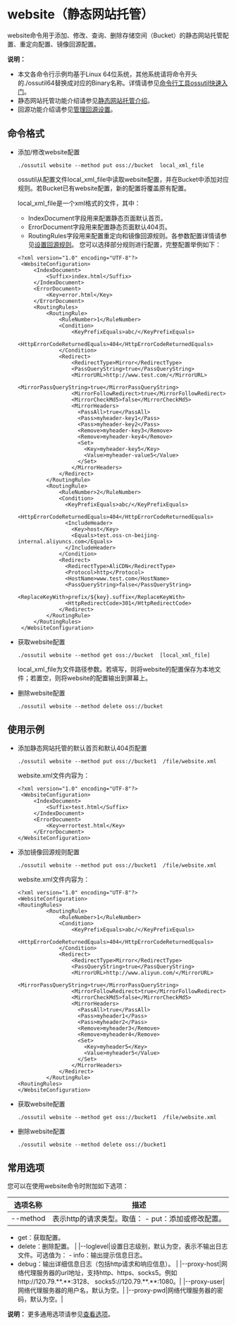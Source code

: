 # website（静态网站托管）

website命令用于添加、修改、查询、删除存储空间（Bucket）的静态网站托管配置、重定向配置、镜像回源配置。

**说明：**

-   本文各命令行示例均基于Linux 64位系统，其他系统请将命令开头的./ossutil64替换成对应的Binary名称。详情请参见[命令行工具ossutil快速入门](/cn.zh-CN/快速入门/命令行工具ossutil快速入门.md)。
-   静态网站托管功能介绍请参见[静态网站托管介绍](/cn.zh-CN/开发指南/静态网站托管/静态网站托管介绍.md)。
-   回源功能介绍请参见[管理回源设置](/cn.zh-CN/开发指南/对象/文件（Object）/管理文件/管理回源设置.md)。

## 命令格式

-   添加/修改website配置

    ```
    ./ossutil website --method put oss://bucket  local_xml_file
    ```

    ossutil从配置文件local\_xml\_file中读取website配置，并在Bucket中添加对应规则。若Bucket已有website配置，新的配置将覆盖原有配置。

    local\_xml\_file是一个xml格式的文件，其中：

    -   IndexDocument字段用来配置静态页面默认首页。
    -   ErrorDocument字段用来配置静态页面默认404页。
    -   RoutingRules字段用来配置重定向和镜像回源规则。各参数配置详情请参见[设置回源规则](/cn.zh-CN/控制台用户指南/存储空间管理/基础设置/回源规则/概述.md)。
    您可以选择部分规则进行配置，完整配置举例如下：

    ```
    <?xml version="1.0" encoding="UTF-8"?>
     <WebsiteConfiguration>
         <IndexDocument>
             <Suffix>index.html</Suffix>
         </IndexDocument>
         <ErrorDocument>
             <Key>error.html</Key>
         </ErrorDocument>
         <RoutingRules>
             <RoutingRule>
                 <RuleNumber>1</RuleNumber>
                 <Condition>
                     <KeyPrefixEquals>abc/</KeyPrefixEquals>
                     <HttpErrorCodeReturnedEquals>404</HttpErrorCodeReturnedEquals>
                 </Condition>
                 <Redirect>
                     <RedirectType>Mirror</RedirectType>
                     <PassQueryString>true</PassQueryString>
                     <MirrorURL>http://www.test.com/</MirrorURL>
                     <MirrorPassQueryString>true</MirrorPassQueryString>
                     <MirrorFollowRedirect>true</MirrorFollowRedirect>
                     <MirrorCheckMd5>false</MirrorCheckMd5>
                     <MirrorHeaders>
                       <PassAll>true</PassAll>
                       <Pass>myheader-key1</Pass>
                       <Pass>myheader-key2</Pass>
                       <Remove>myheader-key3</Remove>
                       <Remove>myheader-key4</Remove>
                       <Set>
                         <Key>myheader-key5</Key>
                         <Value>myheader-value5</Value>
                       </Set>
                     </MirrorHeaders>
                 </Redirect>
             </RoutingRule>
             <RoutingRule>
                 <RuleNumber>2</RuleNumber>
                 <Condition>
                   <KeyPrefixEquals>abc/</KeyPrefixEquals>
                   <HttpErrorCodeReturnedEquals>404</HttpErrorCodeReturnedEquals>
                   <IncludeHeader>
                     <Key>host</Key>
                     <Equals>test.oss-cn-beijing-internal.aliyuncs.com</Equals>
                   </IncludeHeader>
                 </Condition>
                 <Redirect>
                   <RedirectType>AliCDN</RedirectType>
                   <Protocol>http</Protocol>
                   <HostName>www.test.com</HostName>
                   <PassQueryString>false</PassQueryString>
                   <ReplaceKeyWith>prefix/${key}.suffix</ReplaceKeyWith>
                   <HttpRedirectCode>301</HttpRedirectCode>
                 </Redirect>
             </RoutingRule>
         </RoutingRules>
     </WebsiteConfiguration>
    ```

-   获取website配置

    ```
    ./ossutil website --method get oss://bucket  [local_xml_file]
    ```

    local\_xml\_file为文件路径参数。若填写，则将website的配置保存为本地文件；若置空，则将website的配置输出到屏幕上。

-   删除website配置

    ```
    ./ossutil website --method delete oss://bucket
    ```


## 使用示例

-   添加静态网站托管的默认首页和默认404页配置

    ```
    ./ossutil website --method put oss://bucket1  /file/website.xml
    ```

    website.xml文件内容为：

    ```
    <?xml version="1.0" encoding="UTF-8"?>
     <WebsiteConfiguration>
         <IndexDocument>
             <Suffix>test.html</Suffix>
         </IndexDocument>
         <ErrorDocument>
             <Key>errortest.html</Key>
         </ErrorDocument>
    </WebsiteConfiguration>
    ```

-   添加镜像回源规则配置

    ```
    ./ossutil website --method put oss://bucket1  /file/website.xml
    ```

    website.xml文件内容为：

    ```
    <?xml version="1.0" encoding="UTF-8"?>
    <WebsiteConfiguration>
    <RoutingRules>
             <RoutingRule>
                 <RuleNumber>1</RuleNumber>
                 <Condition>
                     <KeyPrefixEquals>abc/</KeyPrefixEquals>
                     <HttpErrorCodeReturnedEquals>404</HttpErrorCodeReturnedEquals>
                 </Condition>
                 <Redirect>
                     <RedirectType>Mirror</RedirectType>
                     <PassQueryString>true</PassQueryString>
                     <MirrorURL>http://www.aliyun.com/</MirrorURL>
                     <MirrorPassQueryString>true</MirrorPassQueryString>
                     <MirrorFollowRedirect>true</MirrorFollowRedirect>
                     <MirrorCheckMd5>false</MirrorCheckMd5>
                     <MirrorHeaders>
                       <PassAll>true</PassAll>
                       <Pass>myheader1</Pass>
                       <Pass>myheader2</Pass>
                       <Remove>myheader3</Remove>
                       <Remove>myheader4</Remove>
                       <Set>
                         <Key>myheader5</Key>
                         <Value>myheader5</Value>
                       </Set>
                     </MirrorHeaders>
                 </Redirect>
             </RoutingRule>
    <RoutingRules>
    </WebsiteConfiguration>
    ```

-   获取website配置

    ```
    ./ossutil website --method get oss://bucket1  /file/website.xml
    ```

-   删除website配置

    ```
    ./ossutil website --method delete oss://bucket1  
    ```


## 常用选项

您可以在使用website命令时附加如下选项：

|选项名称|描述|
|----|--|
|--method|表示http的请求类型。取值： -   put：添加或修改配置。
-   get：获取配置。
-   delete：删除配置。 |
|--loglevel|设置日志级别，默认为空，表示不输出日志文件。可选值为： -   info：输出提示信息日志。
-   debug：输出详细信息日志（包括http请求和响应信息）。 |
|--proxy-host|网络代理服务器的url地址，支持http、https、socks5。例如http://120.79.\*\*.\*\*:3128、 socks5://120.79.\*\*.\*\*:1080。|
|--proxy-user|网络代理服务器的用户名，默认为空。|
|--proxy-pwd|网络代理服务器的密码，默认为空。|

**说明：** 更多通用选项请参见[查看选项](/cn.zh-CN/常用工具/命令行工具ossutil/查看选项.md)。

